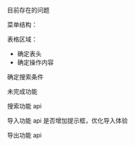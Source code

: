 目前存在的问题

菜单结构：

表格区域：

-   确定表头
-   确定操作内容

确定搜索条件

未完成功能

搜索功能 api

导入功能 api 是否增加提示框，优化导入体验

导出功能 api
